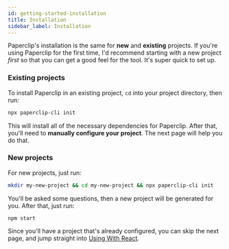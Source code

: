 ```yaml
---
id: getting-started-installation
title: Installation
sidebar_label: Installation 
---
```


Paperclip's installation is the same for **new** and **existing** projects. If you're using Paperclip for the first time, I'd recommend starting with a new project _first_ so that you can get a good feel for the tool. It's super quick to set up.

### Existing projects

To install Paperclip in an existing project, `cd` into your project directory, then run:

```bash
npx paperclip-cli init
```

This will install all of the necessary dependencies for Paperclip. After that, you'll need to **manually
configure your project**. The next page will help you do that. 

### New projects

For new projects, just run:

```sh
mkdir my-new-project && cd my-new-project && npx paperclip-cli init
```

You'll be asked some questions, then a new project will be generated for you. After that, just run:

```
npm start
```

Since you'll have a project that's already configured, you can skip the next page, and jump straight into
[Using With React](getting-started-first-ui.md).